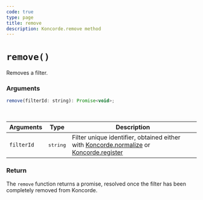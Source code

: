 ```yaml
---
code: true
type: page
title: remove
description: Koncorde.remove method
---
```


# `remove()`

Removes a filter.

### Arguments

```js
remove(filterId: string): Promise<void>;
```

<br/>

| Arguments  | Type              | Description                                                                                                     |
| ---------- | ----------------- | --------------------------------------------------------------------------------------------------------------- |
| `filterId` | <pre>string</pre> | Filter unique identifier, obtained either with [Koncorde.normalize](/core/2/framework/classes/koncorde/normalize) or [Koncorde.register](/core/2/framework/classes/koncorde/register) |

### Return

The `remove` function returns a promise, resolved once the filter has been completely removed from Koncorde.
